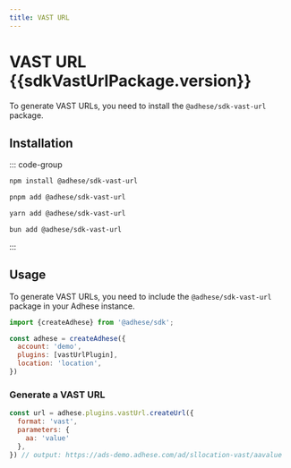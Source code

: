 ```yaml
---
title: VAST URL
---
```


<script setup>
import sdkVastUrlPackage from '@adhese/sdk-vast-url/package.json';
</script>

# VAST URL <Badge>{{sdkVastUrlPackage.version}}</Badge>

To generate VAST URLs, you need to install the `@adhese/sdk-vast-url` package.

## Installation
::: code-group
```bash [npm]
npm install @adhese/sdk-vast-url
```
```bash [pnpm]
pnpm add @adhese/sdk-vast-url
```
```bash [yarn]
yarn add @adhese/sdk-vast-url
```
```bash [bun]
bun add @adhese/sdk-vast-url
```
:::

## Usage
To generate VAST URLs, you need to include the `@adhese/sdk-vast-url` package in your Adhese instance.

```js
import {createAdhese} from '@adhese/sdk';

const adhese = createAdhese({
  account: 'demo',
  plugins: [vastUrlPlugin],
  location: 'location',
})
```

### Generate a VAST URL

```js
const url = adhese.plugins.vastUrl.createUrl({
  format: 'vast',
  parameters: {
    aa: 'value'
  },
}) // output: https://ads-demo.adhese.com/ad/sllocation-vast/aavalue
```
